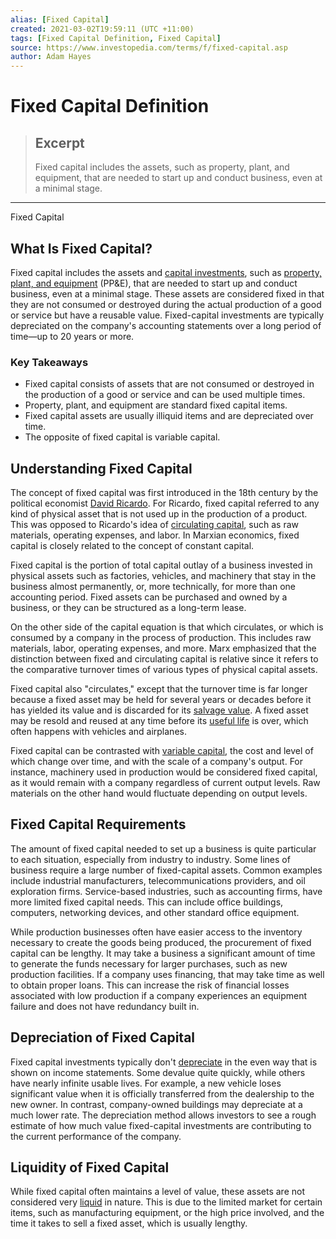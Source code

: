 ```yaml
---
alias: [Fixed Capital]
created: 2021-03-02T19:59:11 (UTC +11:00)
tags: [Fixed Capital Definition, Fixed Capital]
source: https://www.investopedia.com/terms/f/fixed-capital.asp
author: Adam Hayes
---
```


# Fixed Capital Definition

> ## Excerpt
> Fixed capital includes the assets, such as property, plant, and equipment, that are needed to start up and conduct business, even at a minimal stage.

---

Fixed Capital
## What Is Fixed Capital?

Fixed capital includes the assets and [capital investments](https://www.investopedia.com/terms/c/capital-investment.asp), such as [property, plant, and equipment](https://www.investopedia.com/terms/p/ppe.asp) (PP&E), that are needed to start up and conduct business, even at a minimal stage. These assets are considered fixed in that they are not consumed or destroyed during the actual production of a good or service but have a reusable value. Fixed-capital investments are typically depreciated on the company's accounting statements over a long period of time—up to 20 years or more.

### Key Takeaways

-   Fixed capital consists of assets that are not consumed or destroyed in the production of a good or service and can be used multiple times.
-   Property, plant, and equipment are standard fixed capital items.
-   Fixed capital assets are usually illiquid items and are depreciated over time.
-   The opposite of fixed capital is variable capital.

## Understanding Fixed Capital

The concept of fixed capital was first introduced in the 18th century by the political economist [David Ricardo](https://www.investopedia.com/terms/d/david-ricardo.asp). For Ricardo, fixed capital referred to any kind of physical asset that is not used up in the production of a product. This was opposed to Ricardo's idea of [circulating capital](https://www.investopedia.com/terms/c/circulating_capital.asp), such as raw materials, operating expenses, and labor. In Marxian economics, fixed capital is closely related to the concept of constant capital.

Fixed capital is the portion of total capital outlay of a business invested in physical assets such as factories, vehicles, and machinery that stay in the business almost permanently, or, more technically, for more than one accounting period. Fixed assets can be purchased and owned by a business, or they can be structured as a long-term lease.

On the other side of the capital equation is that which circulates, or which is consumed by a company in the process of production. This includes raw materials, labor, operating expenses, and more. Marx emphasized that the distinction between fixed and circulating capital is relative since it refers to the comparative turnover times of various types of physical capital assets.

Fixed capital also "circulates," except that the turnover time is far longer because a fixed asset may be held for several years or decades before it has yielded its value and is discarded for its [salvage value](https://www.investopedia.com/terms/s/salvagevalue.asp). A fixed asset may be resold and reused at any time before its [useful life](https://www.investopedia.com/terms/u/usefullife.asp) is over, which often happens with vehicles and airplanes.

Fixed capital can be contrasted with [variable capital](https://www.investopedia.com/terms/v/variablecost.asp), the cost and level of which change over time, and with the scale of a company's output. For instance, machinery used in production would be considered fixed capital, as it would remain with a company regardless of current output levels. Raw materials on the other hand would fluctuate depending on output levels.

## Fixed Capital Requirements

The amount of fixed capital needed to set up a business is quite particular to each situation, especially from industry to industry. Some lines of business require a large number of fixed-capital assets. Common examples include industrial manufacturers, telecommunications providers, and oil exploration firms. Service-based industries, such as accounting firms, have more limited fixed capital needs. This can include office buildings, computers, networking devices, and other standard office equipment.

While production businesses often have easier access to the inventory necessary to create the goods being produced, the procurement of fixed capital can be lengthy. It may take a business a significant amount of time to generate the funds necessary for larger purchases, such as new production facilities. If a company uses financing, that may take time as well to obtain proper loans. This can increase the risk of financial losses associated with low production if a company experiences an equipment failure and does not have redundancy built in.

## Depreciation of Fixed Capital

Fixed capital investments typically don't [depreciate](https://www.investopedia.com/terms/d/depreciation.asp) in the even way that is shown on income statements. Some devalue quite quickly, while others have nearly infinite usable lives. For example, a new vehicle loses significant value when it is officially transferred from the dealership to the new owner. In contrast, company-owned buildings may depreciate at a much lower rate. The depreciation method allows investors to see a rough estimate of how much value fixed-capital investments are contributing to the current performance of the company.

## Liquidity of Fixed Capital

While fixed capital often maintains a level of value, these assets are not considered very [liquid](https://www.investopedia.com/terms/l/liquidasset.asp) in nature. This is due to the limited market for certain items, such as manufacturing equipment, or the high price involved, and the time it takes to sell a fixed asset, which is usually lengthy.
